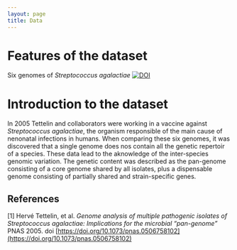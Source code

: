 ```yaml
---
layout: page
title: Data
---
```


# Features of the dataset  
Six genomes of _Streptococcus agalactiae_
[![DOI](https://zenodo.org/badge/DOI/10.5281/zenodo.6595387.svg)](https://doi.org/10.5281/zenodo.6595387)



# Introduction to the dataset  
In 2005 Tettelin and collaborators were working in a vaccine against _Streptococcus agalactiae_, the organism responsible of the main cause of nenonatal infections in humans. When comparing these six genomes, it was discovered that a single genome does nos contain all the genetic repertoir of a species. These data lead to the aknowledge of the inter-species genomic variation. The genetic content was described as the pan-genome consisting of a core genome shared by all isolates, plus a dispensable genome consisting of partially shared and strain-specific genes.

## References  

[1] Hervé Tettelin, et al. _Genome analysis of multiple pathogenic isolates of Streptococcus agalactiae: Implications for the microbial “pan-genome”_ PNAS 2005. doi [https://doi.org/10.1073/pnas.0506758102](https://doi.org/10.1073/pnas.0506758102)
